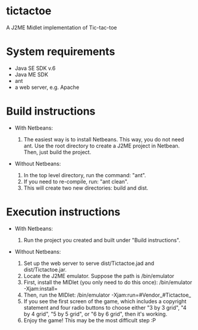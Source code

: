tictactoe
=========
A J2ME Midlet implementation of Tic-tac-toe


System requirements
===================
* Java SE SDK v.6
* Java ME SDK
* ant 
* a web server, e.g. Apache

Build instructions
==================
* With Netbeans:
	1. The easiest way is to install Netbeans. This way, you do not need ant. Use the root directory to create a J2ME project in Netbean. Then, just build the project.

* Without Netbeans:
	1. In the top level directory, run the command: "ant".
	2. If you need to re-compile, run: "ant clean".
	3. This will create two new directories: build and dist.

Execution instructions
======================
* With Netbeans: 
	1. Run the project you created and built under "Build instructions". 

* Without Netbeans:
	1. Set up the web server to serve dist/Tictactoe.jad and dist/Tictactoe.jar. 
	2. Locate the J2ME emulator. Suppose the path is <Wireless tool kit>/bin/emulator
	3. First, install the MIDlet (you only need to do this once): 
	<wireless tool kit>/bin/emulator -Xjam:install=<url to Tictactoe.jad> 
	4. Then, run the MIDlet:
	<wireless tool kit>/bin/emulator -Xjam:run=#Vendor_#Tictactoe_
	5. If you see the first screen of the game, which includes a copyright statement and four radio buttons to choose either "3 by 3 grid", "4 by 4 grid", "5 by 5 grid", or "6 by 6 grid", then it's working. 
	6. Enjoy the game! This may be the most difficult step :P
